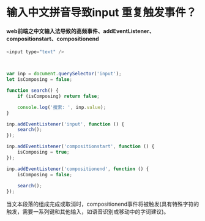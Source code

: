 # 输入中文拼音导致input 重复触发事件？

#### web前端之中文输入法导致的高频事件、addEventListener、compositionstart、compositionend
```js
<input type="text" />



var inp = document.querySelector('input');
let isComposing = false;

function search() {
    if (isComposing) return false;

    console.log('搜索: ', inp.value);
}

inp.addEventListener('input', function () {
    search();
});

inp.addEventListener('compositionstart', function () {
    isComposing = true;
});

inp.addEventListener('compositionend', function () {
    isComposing = false;
    
    search();
});


```

当文本段落的组成完成或取消时，compositionend事件将被触发(具有特殊字符的触发，需要一系列键和其他输入，如语音识别或移动中的字词建议)。